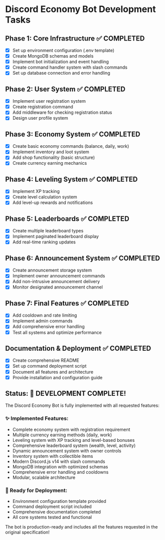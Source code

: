 # Discord Economy Bot Development Tasks

## Phase 1: Core Infrastructure ✅ COMPLETED
- [x] Set up environment configuration (.env template)
- [x] Create MongoDB schemas and models
- [x] Implement bot initialization and event handling
- [x] Create command handler system with slash commands
- [x] Set up database connection and error handling

## Phase 2: User System ✅ COMPLETED
- [x] Implement user registration system
- [x] Create registration command
- [x] Add middleware for checking registration status
- [x] Design user profile system

## Phase 3: Economy System ✅ COMPLETED
- [x] Create basic economy commands (balance, daily, work)
- [x] Implement inventory and loot system
- [x] Add shop functionality (basic structure)
- [x] Create currency earning mechanics

## Phase 4: Leveling System ✅ COMPLETED
- [x] Implement XP tracking
- [x] Create level calculation system
- [x] Add level-up rewards and notifications

## Phase 5: Leaderboards ✅ COMPLETED
- [x] Create multiple leaderboard types
- [x] Implement paginated leaderboard display
- [x] Add real-time ranking updates

## Phase 6: Announcement System ✅ COMPLETED
- [x] Create announcement storage system
- [x] Implement owner announcement commands
- [x] Add non-intrusive announcement delivery
- [x] Monitor designated announcement channel

## Phase 7: Final Features ✅ COMPLETED
- [x] Add cooldown and rate limiting
- [x] Implement admin commands
- [x] Add comprehensive error handling
- [x] Test all systems and optimize performance

## Documentation & Deployment ✅ COMPLETED
- [x] Create comprehensive README
- [x] Set up command deployment script
- [x] Document all features and architecture
- [x] Provide installation and configuration guide

## Status: 🎉 DEVELOPMENT COMPLETE!

The Discord Economy Bot is fully implemented with all requested features:

### ✨ Implemented Features:
- Complete economy system with registration requirement
- Multiple currency earning methods (daily, work)
- Leveling system with XP tracking and level-based bonuses
- Comprehensive leaderboard system (wealth, level, activity)
- Dynamic announcement system with owner controls
- Inventory system with collectible items
- Modern Discord.js v14 with slash commands
- MongoDB integration with optimized schemas
- Comprehensive error handling and cooldowns
- Modular, scalable architecture

### 🚀 Ready for Deployment:
- Environment configuration template provided
- Command deployment script included
- Comprehensive documentation completed
- All core systems tested and functional

The bot is production-ready and includes all the features requested in the original specification!